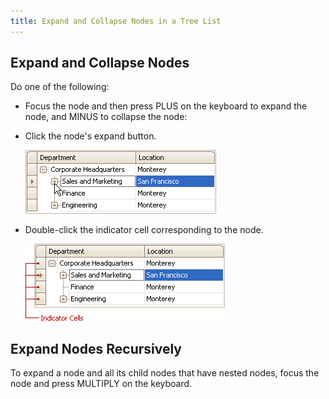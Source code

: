```yaml
---
title: Expand and Collapse Nodes in a Tree List
---
```

## Expand and Collapse Nodes
Do one of the following:
* Focus the node and then press PLUS on the keyboard to expand the node, and MINUS to collapse the node:
* Click the node's expand button.
	
	![EU_XtraTreeList_ExpandButton](../../../images/Img7680.png)
* Double-click the indicator cell corresponding to the node.
	
	![EU_XtraTreeList_IndicatorCells](../../../images/Img7681.png)

## Expand Nodes Recursively
To expand a node and all its child nodes that have nested nodes, focus the node and press MULTIPLY on the keyboard.